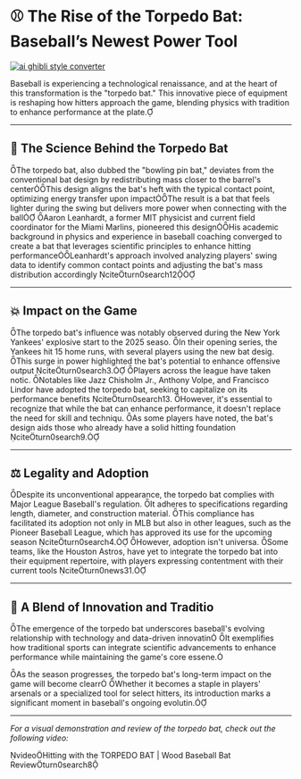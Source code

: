 # ⚾ The Rise of the Torpedo Bat: Baseball’s Newest Power Tool

[![ai ghibli style converter](https://i.imgur.com/dwt8Y5G.gif)](https://witbeam.net/slzx)

Baseball is experiencing a technological renaissance, and at the heart of this transformation is the "torpedo bat." This innovative piece of equipment is reshaping how hitters approach the game, blending physics with tradition to enhance performance at the plate.

---

## 🧪 The Science Behind the Torpedo Bat
The torpedo bat, also dubbed the "bowling pin bat," deviates from the conventional bat design by redistributing mass closer to the barrel's centerThis design aligns the bat's heft with the typical contact point, optimizing energy transfer upon impactThe result is a bat that feels lighter during the swing but delivers more power when connecting with the ball
Aaron Leanhardt, a former MIT physicist and current field coordinator for the Miami Marlins, pioneered this designHis academic background in physics and experience in baseball coaching converged to create a bat that leverages scientific principles to enhance hitting performanceLeanhardt's approach involved analyzing players' swing data to identify common contact points and adjusting the bat's mass distribution accordingly citeturn0search12

---

## 💥 Impact on the Game
The torpedo bat's influence was notably observed during the New York Yankees' explosive start to the 2025 seaso. In their opening series, the Yankees hit 15 home runs, with several players using the new bat desig. This surge in power highlighted the bat's potential to enhance offensive output citeturn0search3.
Players across the league have taken notic. Notables like Jazz Chisholm Jr., Anthony Volpe, and Francisco Lindor have adopted the torpedo bat, seeking to capitalize on its performance benefits citeturn0search13. However, it's essential to recognize that while the bat can enhance performance, it doesn't replace the need for skill and techniqu. As some players have noted, the bat's design aids those who already have a solid hitting foundation citeturn0search9.

---

## ⚖️ Legality and Adoption
Despite its unconventional appearance, the torpedo bat complies with Major League Baseball's regulation. It adheres to specifications regarding length, diameter, and construction material. This compliance has facilitated its adoption not only in MLB but also in other leagues, such as the Pioneer Baseball League, which has approved its use for the upcoming season citeturn0search4.
However, adoption isn't universa. Some teams, like the Houston Astros, have yet to integrate the torpedo bat into their equipment repertoire, with players expressing contentment with their current tools citeturn0news31.

---

## 🧠 A Blend of Innovation and Traditio

The emergence of the torpedo bat underscores baseball's evolving relationship with technology and data-driven innovatin It exemplifies how traditional sports can integrate scientific advancements to enhance performance while maintaining the game's core essene.

As the season progresses, the torpedo bat's long-term impact on the game will become clearr Whether it becomes a staple in players' arsenals or a specialized tool for select hitters, its introduction marks a significant moment in baseball's ongoing evolutin.

---

*For a visual demonstration and review of the torpedo bat, check out the following video:*

videoHitting with the TORPEDO BAT | Wood Baseball Bat Reviewturn0search8 